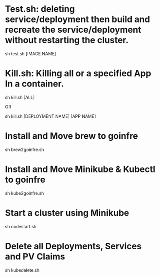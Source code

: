 # Test.sh: deleting service/deployment then build and recreate the service/deployment without restarting the cluster.
sh test.sh [IMAGE NAME]

# Kill.sh: Killing all or a specified App In a container.
sh kill.sh [ALL]

OR

sh kill.sh [DEPLOYMENT NAME] [APP NAME]
# Install and Move brew to goinfre
sh brew2goinfre.sh

# Install and Move Minikube & Kubectl to goinfre
sh kube2goinfre.sh

# Start a cluster using Minikube
sh nodestart.sh

# Delete all Deployments, Services and PV Claims
sh kubedelete.sh
